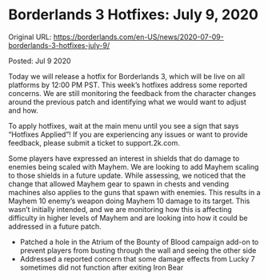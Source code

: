 Borderlands 3 Hotfixes: July 9, 2020
====================================

Original URL: https://borderlands.com/en-US/news/2020-07-09-borderlands-3-hotfixes-july-9/

Posted: Jul 9 2020

Today we will release a hotfix for Borderlands 3, which will be live on all platforms by 12:00 PM PST. This week’s hotfixes address some reported concerns. We are still monitoring the feedback from the character changes around the previous patch and identifying what we would want to adjust and how.

To apply hotfixes, wait at the main menu until you see a sign that says “Hotfixes Applied”! If you are experiencing any issues or want to provide feedback, please submit a ticket to support.2k.com.

Some players have expressed an interest in shields that do damage to enemies being scaled with Mayhem. We are looking to add Mayhem scaling to those shields in a future update. While assessing, we noticed that the change that allowed Mayhem gear to spawn in chests and vending machines also applies to the guns that spawn with enemies. This results in a Mayhem 10 enemy’s weapon doing Mayhem 10 damage to its target. This wasn’t initially intended, and we are monitoring how this is affecting difficulty in higher levels of Mayhem and are looking into how it could be addressed in a future patch.

- Patched a hole in the Atrium of the Bounty of Blood campaign add-on to prevent players from busting through the wall and seeing the other side
- Addressed a reported concern that some damage effects from Lucky 7 sometimes did not function after exiting Iron Bear

